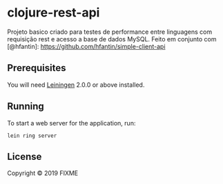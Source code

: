 # clojure-rest-api

Projeto basico criado para testes de performance entre linguagens com requisição rest e acesso a base de dados MySQL.
Feito em conjunto com [@hfantin]: https://github.com/hfantin/simple-client-api

## Prerequisites

You will need [Leiningen][] 2.0.0 or above installed.

[leiningen]: https://github.com/technomancy/leiningen

## Running

To start a web server for the application, run:

    lein ring server

## License

Copyright © 2019 FIXME
